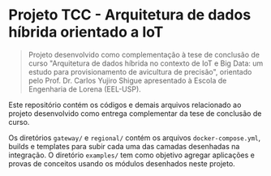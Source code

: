 # Projeto TCC - Arquitetura de dados híbrida orientado a IoT

> Projeto desenvolvido como complementação à tese de conclusão de curso "Arquitetura de dados híbrida no contexto de IoT e Big Data: um estudo para provisionamento de avicultura de precisão", orientado pelo Prof. Dr. Carlos Yujiro Shigue apresentado à Escola de Engenharia de Lorena (EEL-USP). 

Este repositório contém os códigos e demais arquivos relacionado ao projeto desenvolvido como entrega complementar da tese de conclusão de curso. 

Os diretórios `gateway/` e `regional/` contém os arquivos `docker-compose.yml`, builds e templates para subir cada uma das camadas desenhadas na integração. O diretório `examples/` tem como objetivo agregar aplicações e provas de conceitos usando os módulos desenhados neste projeto. 

<!-- Arquivos da camada de gateway estão no caminho `gateway/`, e regional em `regional/` (:shipit:). Conferir README. -->
